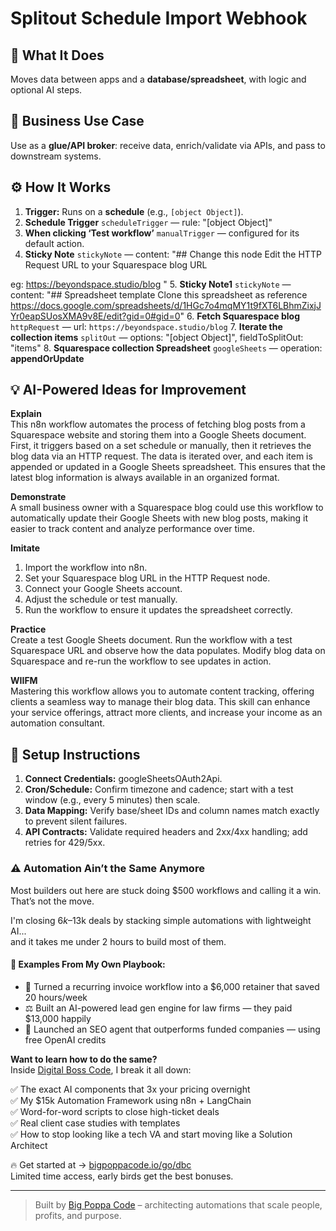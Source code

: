 # Splitout Schedule Import Webhook
## 🚀 What It Does
Moves data between apps and a **database/spreadsheet**, with logic and optional AI steps.

## 💼 Business Use Case
Use as a **glue/API broker**: receive data, enrich/validate via APIs, and pass to downstream systems.

## ⚙️ How It Works
1. **Trigger:** Runs on a **schedule** (e.g., `[object Object]`).
2. **Schedule Trigger** `scheduleTrigger` — rule: "[object Object]"
3. **When clicking ‘Test workflow’** `manualTrigger` — configured for its default action.
4. **Sticky Note** `stickyNote` — content: "## Change this node
Edit the HTTP Request URL to your Squarespace blog URL

eg: https://beyondspace.studio/blog
"
5. **Sticky Note1** `stickyNote` — content: "## Spreadsheet template
Clone this spreadsheet as reference
https://docs.google.com/spreadsheets/d/1HGc7o4mqMY1t9fXT6LBhmZixjJYr0eapSUosXMA9v8E/edit?gid=0#gid=0"
6. **Fetch Squarespace blog** `httpRequest` — url: `https://beyondspace.studio/blog`
7. **Iterate the collection items** `splitOut` — options: "[object Object]", fieldToSplitOut: "items"
8. **Squarespace collection Spreadsheet** `googleSheets` — operation: **appendOrUpdate**

## 💡 AI-Powered Ideas for Improvement
**Explain**  
This n8n workflow automates the process of fetching blog posts from a Squarespace website and storing them into a Google Sheets document. First, it triggers based on a set schedule or manually, then it retrieves the blog data via an HTTP request. The data is iterated over, and each item is appended or updated in a Google Sheets spreadsheet. This ensures that the latest blog information is always available in an organized format.

**Demonstrate**  
A small business owner with a Squarespace blog could use this workflow to automatically update their Google Sheets with new blog posts, making it easier to track content and analyze performance over time.

**Imitate**  
1. Import the workflow into n8n.  
2. Set your Squarespace blog URL in the HTTP Request node.  
3. Connect your Google Sheets account.  
4. Adjust the schedule or test manually.  
5. Run the workflow to ensure it updates the spreadsheet correctly.

**Practice**  
Create a test Google Sheets document. Run the workflow with a test Squarespace URL and observe how the data populates. Modify blog data on Squarespace and re-run the workflow to see updates in action.

**WIIFM**  
Mastering this workflow allows you to automate content tracking, offering clients a seamless way to manage their blog data. This skill can enhance your service offerings, attract more clients, and increase your income as an automation consultant.

## 🔧 Setup Instructions
1. **Connect Credentials:** googleSheetsOAuth2Api.
2. **Cron/Schedule:** Confirm timezone and cadence; start with a test window (e.g., every 5 minutes) then scale.
3. **Data Mapping:** Verify base/sheet IDs and column names match exactly to prevent silent failures.
4. **API Contracts:** Validate required headers and 2xx/4xx handling; add retries for 429/5xx.

### ⚠️ Automation Ain’t the Same Anymore

Most builders out here are stuck doing $500 workflows and calling it a win.  
That’s not the move.  

I'm closing $6k–$13k deals by stacking simple automations with lightweight AI...  
and it takes me under 2 hours to build most of them.

#### 🧠 Examples From My Own Playbook:
- 🔁 Turned a recurring invoice workflow into a $6,000 retainer that saved 20 hours/week  
- ⚖️ Built an AI-powered lead gen engine for law firms — they paid $13,000 happily  
- 🚀 Launched an SEO agent that outperforms funded companies — using free OpenAI credits  

**Want to learn how to do the same?**  
Inside [Digital Boss Code](https://bigpoppacode.io/go/dbc), I break it all down:

✅ The exact AI components that 3x your pricing overnight  
✅ My $15k Automation Framework using n8n + LangChain  
✅ Word-for-word scripts to close high-ticket deals  
✅ Real client case studies with templates  
✅ How to stop looking like a tech VA and start moving like a Solution Architect  

🔥 Get started at → [bigpoppacode.io/go/dbc](https://bigpoppacode.io/go/dbc)  
Limited time access, early birds get the best bonuses.

---
> Built by [Big Poppa Code](https://bigpoppacode.io) – architecting automations that scale people, profits, and purpose.

